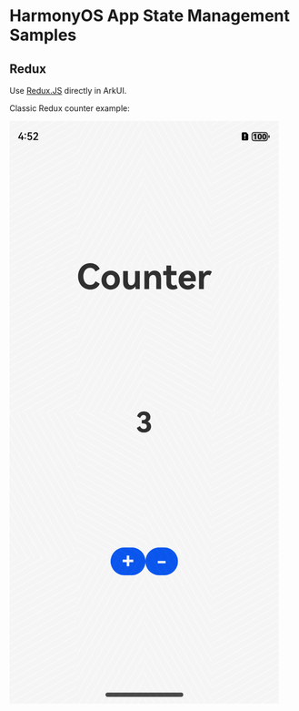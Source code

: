 # HarmonyOS App State Management Samples

## Redux

Use [Redux.JS](redux.js.org) directly in ArkUI.

Classic Redux counter example:

![counter app screenshot](images/HMOS_redux_counter_screenshot.png)
